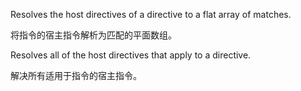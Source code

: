 Resolves the host directives of a directive to a flat array of matches.

将指令的宿主指令解析为匹配的平面数组。

Resolves all of the host directives that apply to a directive.

解决所有适用于指令的宿主指令。